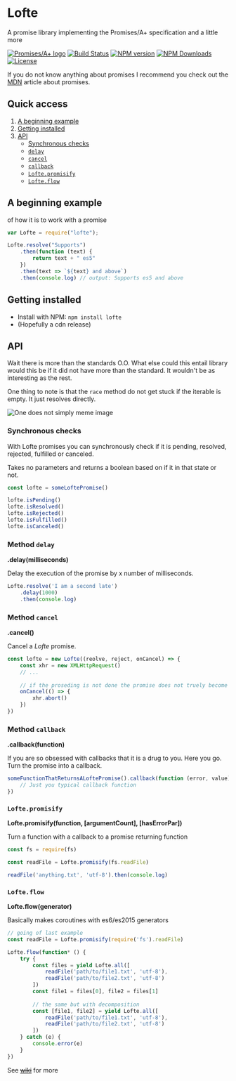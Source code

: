 # Lofte
A promise library implementing the Promises/A+ specification and a little more

[![Promises/A+ logo][img-PA+]][url-PA+]
[![Build Status][img-travis]][url-travis]
[![NPM version][img-npm]][url-npm]
[![NPM Downloads][img-downloads]][url-downloads]
[![License][img-license]][url-license]

If you do not know anything about promises I recommend you check out the [MDN][url-mdn-promises] article about promises.


## Quick access

1. [A beginning example](#a-beginning-example)
2. [Getting installed](#getting-installed)
3. [API](#api)
    - [Synchronous checks](#synchronous-checks)
    - [`delay`](#method-delay)
    - [`cancel`](#method-cancel)
    - [`callback`](#method-callback)
    - [`Lofte.promisify`](#loftepromisify)
    - [`Lofte.flow`](#lofteflow)

## A beginning example
of how it is to work with a promise
```js
var Lofte = require("lofte");

Lofte.resolve("Supports")
    .then(function (text) {
        return text + " es5"
    })
    .then(text => `${text} and above`)
    .then(console.log) // output: Supports es5 and above
```
## Getting installed
- Install with NPM: `npm install lofte`
- (Hopefully a cdn release)

## API
Wait there is more than the standards O.O. What else could this entail
library would this be if it did not have more than the standard. It
 wouldn't be as interesting as the rest.

One thing to note is that the `race` method do not get stuck if the 
iterable is empty. It just resolves directly.

![One does not simply meme image][img-meme]

### Synchronous checks
With Lofte promises you can synchronously check if it is pending, 
resolved, rejected, fulfilled or canceled.

Takes no parameters and returns a boolean based on if it in that state 
or not.

```js
const lofte = someLoftePromise()

lofte.isPending()
lofte.isResolved()
lofte.isRejected()
lofte.isFulfilled()
lofte.isCanceled()
```

### Method `delay`
**.delay(milliseconds)**

Delay the execution of the promise by x number of milliseconds.

```js
Lofte.resolve('I am a second late')
    .delay(1000)
    .then(console.log)
```

### Method `cancel`
**.cancel()**

Cancel a _Lofte_ promise.

```js
const lofte = new Lofte((reolve, reject, onCancel) => {
    const xhr = new XMLHttpRequest()
    // ...
    
    // if the proseding is not done the promise does not truely become cancelable
    onCancel(() => {
        xhr.abort()
    })
})
```

### Method `callback`
**.callback(function)**

If you are so obsessed with callbacks that it is a drug to you. Here you go. Turn the promise into a callback.

```js
someFunctionThatReturnsALoftePromise().callback(function (error, value) {
    // Just you typical callback function
})
```

### `Lofte.promisify`
**Lofte.promisify(function, [argumentCount], [hasErrorPar])**

Turn a function with a callback to a promise returning function

```js
const fs = require(fs)

const readFile = Lofte.promisify(fs.readFile)

readFile('anything.txt', 'utf-8').then(console.log)
```

### `Lofte.flow`
**Lofte.flow(generator)**

Basically makes coroutines with es6/es2015 generators

```js
// going of last example
const readFile = Lofte.promisify(require('fs').readFile)

Lofte.flow(function* () {
    try {
        const files = yield Lofte.all([
            readFile('path/to/file1.txt', 'utf-8'),
            readFile('path/to/file2.txt', 'utf-8')
        ])
        const file1 = files[0], file2 = files[1]
        
        // the same but with decomposition
        const [file1, file2] = yield Lofte.all([
            readFile('path/to/file1.txt', 'utf-8'),
            readFile('path/to/file2.txt', 'utf-8')
        ])
    } catch (e) {
        console.error(e)
    }
})
```

See ~~[wiki][url-wiki]~~ for more

[url-wiki]: https://github.com/PoroShadows/Lofte/wiki "Lofte wiki"
[url-mdn-promises]: https://developer.mozilla.org/en/docs/Web/JavaScript/Reference/Global_Objects/Promise
[url-PA+]: https://promisesaplus.com/
[url-travis]: https://travis-ci.org/PoroShadows/Lofte
[url-npm]: https://npmjs.org/package/lofte
[url-license]: LICENSE.md
[url-downloads]: https://npmjs.org/package/lofte

[img-PA+]: https://promisesaplus.com/assets/logo-small.png "Promises/A+ 1.0 compliant"
[img-travis]: https://img.shields.io/travis/PoroShadows/Lofte.svg?style=flat-square
[img-npm]: https://img.shields.io/npm/v/lofte.svg?style=flat-square
[img-license]: http://img.shields.io/npm/l/lofte.svg?style=flat-square
[img-downloads]: http://img.shields.io/npm/dm/lofte.svg?style=flat-square
[img-meme]: https://i.imgflip.com/1f2lkm.jpg "Wow so original"
